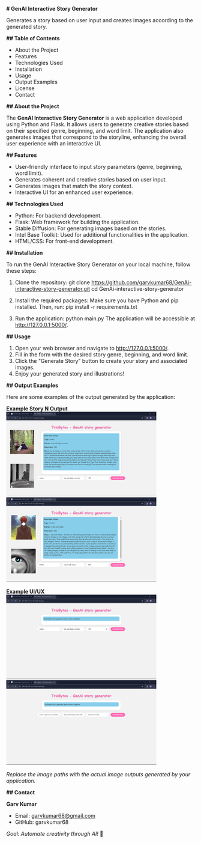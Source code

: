 **# GenAI Interactive Story Generator**

Generates a story based on user input and creates images according to the generated story.

**## Table of Contents**

- About the Project
- Features
- Technologies Used
- Installation
- Usage
- Output Examples
- License
- Contact

**## About the Project**

The **GenAI Interactive Story Generator** is a web application developed using Python and Flask. It allows users to generate creative stories based on their specified genre, beginning, and word limit. The application also generates images that correspond to the storyline, enhancing the overall user experience with an interactive UI.

**## Features**

- User-friendly interface to input story parameters (genre, beginning, word limit).
- Generates coherent and creative stories based on user input.
- Generates images that match the story context.
- Interactive UI for an enhanced user experience.

**## Technologies Used**

- Python: For backend development.
- Flask: Web framework for building the application.
- Stable Diffusion: For generating images based on the stories.
- Intel Base Toolkit: Used for additional functionalities in the application.
- HTML/CSS: For front-end development.

**## Installation**

To run the GenAI Interactive Story Generator on your local machine, follow these steps:

1. Clone the repository:
   git clone https://github.com/garvkumar68/GenAi-interactive-story-generator.git
   cd GenAi-interactive-story-generator

2. Install the required packages:
   Make sure you have Python and pip installed. Then, run:
   pip install -r requirements.txt

3. Run the application:
   python main.py
   The application will be accessible at http://127.0.0.1:5000/.

**## Usage**

1. Open your web browser and navigate to http://127.0.0.1:5000/.
2. Fill in the form with the desired story genre, beginning, and word limit.
3. Click the "Generate Story" button to create your story and associated images.
4. Enjoy your generated story and illustrations!

**## Output Examples**

Here are some examples of the output generated by the application:

**Example Story N Output**<br>
<img src="https://github.com/garvkumar68/GenAi-interactive-story-generator/blob/main/images_output/s1.png" alt="Robot Image 1" width="400">
<img src="https://github.com/garvkumar68/GenAi-interactive-story-generator/blob/main/images_output/s2.png" alt="Robot Image 2" width="400">

**Example UI/UX**<br>
<img src="https://github.com/garvkumar68/GenAi-interactive-story-generator/blob/main/images_output/ui1.png" alt="Robot Image 3" width="400">
<img src="https://github.com/garvkumar68/GenAi-interactive-story-generator/blob/main/images_output/ui2.png" alt="Robot Image 4" width="400">





*Replace the image paths with the actual image outputs generated by your application.*

**## Contact**

**Garv Kumar**  
- Email: garvkumar68@gmail.com  
- GitHub: garvkumar68
  
*Goal: Automate creativity through AI!* 🌟

